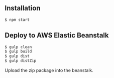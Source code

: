 
## Installation

```bash
$ npm start
```

## Deploy to AWS Elastic Beanstalk

```bash
$ gulp clean
$ gulp build
$ gulp dist
$ gulp distZip
```
Upload the zip package into the beanstalk.
